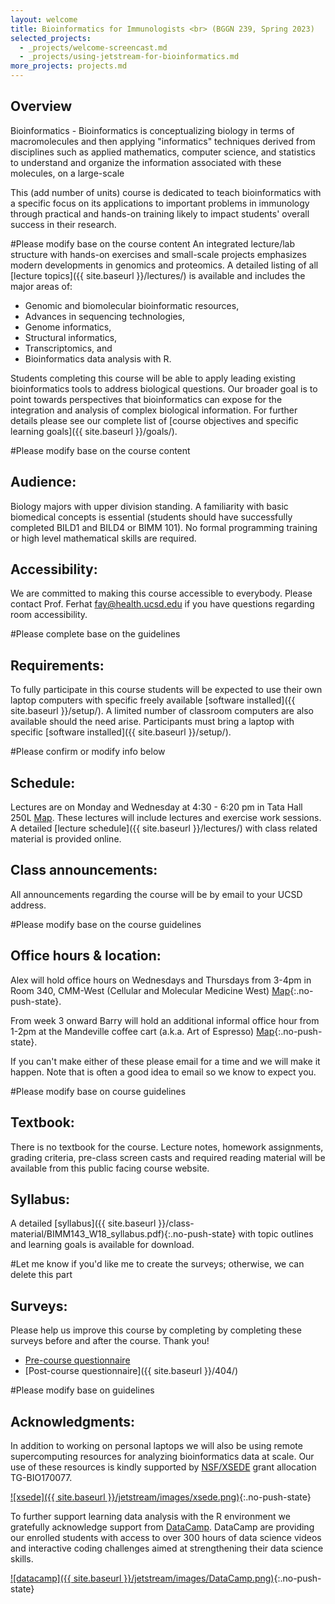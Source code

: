 ```yaml
---
layout: welcome
title: Bioinformatics for Immunologists <br> (BGGN 239, Spring 2023)
selected_projects:
  - _projects/welcome-screencast.md
  - _projects/using-jetstream-for-bioinformatics.md
more_projects: projects.md
---
```


## Overview
Bioinformatics - Bioinformatics is conceptualizing biology in terms of macromolecules and then applying "informatics" techniques derived from disciplines such as applied mathematics, computer science, and statistics to understand and organize the information associated with these molecules, on a large-scale

This (add number of units) course is dedicated to teach bioinformatics with a specific focus on its applications to important problems in immunology through practical and hands-on training likely to impact students' overall success in their research.

#Please modify base on the course content
An integrated lecture/lab structure with hands-on exercises and small-scale projects emphasizes modern developments in genomics and proteomics. A detailed listing of all [lecture topics]({{ site.baseurl }}/lectures/) is available and includes the major areas of: 

- Genomic and biomolecular bioinformatic resources, 
- Advances in sequencing technologies, 
- Genome informatics, 
- Structural informatics, 
- Transcriptomics, and 
- Bioinformatics data analysis with R.  

 Students completing this course will be able to apply leading existing bioinformatics tools to address biological questions. Our broader goal is to point towards perspectives that bioinformatics can expose for the integration and analysis of complex biological information. For further details please see our complete list of [course objectives and specific learning goals]({{ site.baseurl }}/goals/).
 
#Please modify base on the course content
## Audience: 
Biology majors with upper division standing. A familiarity with basic biomedical concepts is essential (students should have successfully completed BILD1 and BILD4 or BIMM 101). No formal programming training or high level mathematical skills are required.  

## Accessibility:  
We are committed to making this course accessible to everybody. Please contact Prof. Ferhat <fay@health.ucsd.edu> if you have questions regarding room accessibility.  

#Please complete base on the guidelines
## Requirements: 
To fully participate in this course students will be expected to use their own laptop computers with specific freely available [software installed]({{ site.baseurl }}/setup/). A limited number of classroom computers are also available should the need arise. Participants must bring a laptop with specific [software installed]({{ site.baseurl }}/setup/).  

#Please confirm or modify info below
## Schedule:  
Lectures are on Monday and Wednesday at 4:30 - 6:20 pm in Tata Hall 250L [Map](https://blink.ucsd.edu/sponsor/advancement/advancement-services/stewardship/named-buildings/tata-hall.html).  These lectures will include lectures and exercise work sessions. A detailed [lecture schedule]({{ site.baseurl }}/lectures/) with class related material is provided online.  

## Class announcements:  
All announcements regarding the course will be by email to your UCSD address.  

#Please modify base on the course guidelines
## Office hours & location:  
Alex will hold office hours on Wednesdays and Thursdays from 3-4pm in Room 340, CMM-West (Cellular and Molecular Medicine West) [Map](https://goo.gl/maps/CkAJwwfo3M52){:.no-push-state}.      

From week 3 onward Barry will hold an additional informal office hour from 1-2pm at the Mandeville coffee cart (a.k.a. Art of Espresso) [Map](https://goo.gl/maps/ZecfgoF8qas){:.no-push-state}.  

If you can't make either of these please email for a time and we will make it happen. Note that is often a good idea to email so we know to expect you.    

#Please modify base on course guidelines
## Textbook:  
There is no textbook for the course. Lecture notes, homework assignments, grading criteria, pre-class screen casts and required reading material will be available from this public facing course website.  

## Syllabus:  
A detailed [syllabus]({{ site.baseurl }}/class-material/BIMM143_W18_syllabus.pdf){:.no-push-state} with topic outlines and learning goals is available for download.

#Let me know if you'd like me to create the surveys; otherwise, we can delete this part
## Surveys:
Please help us improve this course by completing by completing these surveys before and after the course. Thank you!
* [Pre-course questionnaire](https://goo.gl/forms/n4NAf1CwCZfgjICs2)  
* [Post-course questionnaire]({{ site.baseurl }}/404/)  

#Please modify base on guidelines
## Acknowledgments:
In addition to working on personal laptops we will also be using remote supercomputing resources for analyzing bioinformatics data at scale. Our use of these resources is kindly supported by [NSF/XSEDE](https://www.xsede.org/) grant allocation TG-BIO170077.  

[![xsede]({{ site.baseurl }}/jetstream/images/xsede.png)](https://jetstream-cloud.org/){:.no-push-state}  

To further support learning data analysis with the R environment we gratefully acknowledge support from [DataCamp](https://www.datacamp.com/). DataCamp are providing our enrolled students with access to over 300 hours of data science videos and interactive coding challenges aimed at strengthening their data science skills.  

[![datacamp]({{ site.baseurl }}/jetstream/images/DataCamp.png)](https://www.datacamp.com/groups/foundations-of-bioinformatics-bggn-213){:.no-push-state}  

